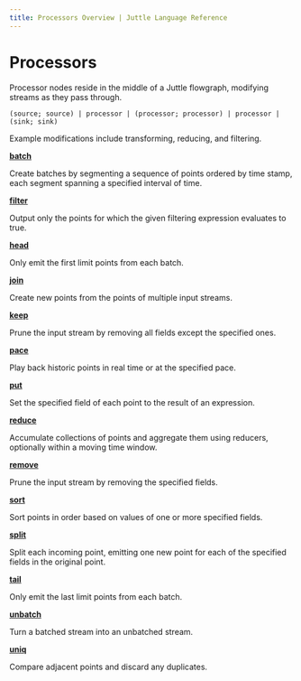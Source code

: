```yaml
---
title: Processors Overview | Juttle Language Reference
---
```


# Processors

Processor nodes reside in the middle of a Juttle flowgraph, modifying streams as they pass through.

```text
(source; source) | processor | (processor; processor) | processor | (sink; sink)
```

Example modifications include transforming, reducing, and filtering.

**[batch](../processors/batch.md)**

Create batches by segmenting a sequence of points ordered by time stamp,
each segment spanning a specified interval of time.

**[filter](../processors/filter.md)**

Output only the points for which the given filtering expression
evaluates to true.

**[head](../processors/head.md)**

Only emit the first limit points from each batch.

**[join](../processors/join.md)**

Create new points from the points of multiple input streams.

**[keep](../processors/keep.md)**

Prune the input stream by removing all fields except the specified ones.

**[pace](../processors/pace.md)**

Play back historic points in real time or at the specified pace.

**[put](../processors/put.md)**

Set the specified field of each point to the result of an expression.

**[reduce](../processors/reduce.md)**

Accumulate collections of points and aggregate them using reducers,
optionally within a moving time window.

**[remove](../processors/remove.md)**

Prune the input stream by removing the specified fields.

**[sort](../processors/sort.md)**

Sort points in order based on values of one or more specified fields.

**[split](../processors/split.md)**

Split each incoming point, emitting one new point for each of the
specified fields in the original point.

**[tail](../processors/tail.md)**

Only emit the last limit points from each batch.

**[unbatch](../processors/unbatch.md)**

Turn a batched stream into an unbatched stream.

**[uniq](../processors/uniq.md)**

Compare adjacent points and discard any duplicates.